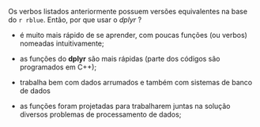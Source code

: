 Os verbos listados anteriormente possuem versões equivalentes na base do `r rblue`. Então, por que usar o *dplyr* ? 

- é muito mais rápido de se aprender, com poucas funções (ou verbos) nomeadas intuitivamente;

- as funções do **dplyr** são mais rápidas (parte dos códigos são programados em C++);

- trabalha bem com dados arrumados e também com sistemas de banco de dados

- as funções foram projetadas para trabalharem juntas na solução diversos problemas de processamento de dados; 
